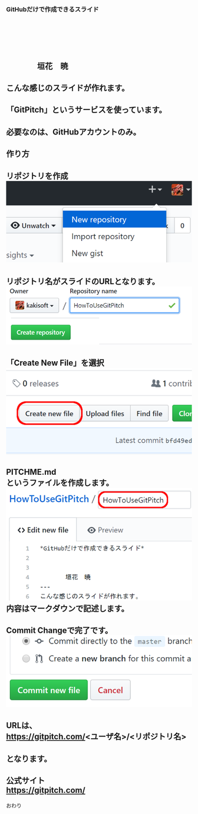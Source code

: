 ### GitHubだけで作成できるスライド
　  

　  
　  
　　　　垣花　暁
---
こんな感じのスライドが作れます。
---
「GitPitch」というサービスを使っています。
---
必要なのは、GitHubアカウントのみ。
---
作り方
---
リポジトリを作成  
<img src="img/01.png">
---
リポジトリ名がスライドのURLとなります。  
<img src="img/02.png"/>
---
「Create New File」を選択  　
<img src="img/03.png"/>
---
PITCHME.md  
というファイルを作成します。  
<img src="img/04.png"/>  
内容はマークダウンで記述します。
---
Commit Changeで完了です。  
<img src="img/05.png"/>
---
URLは、   
　  
https://gitpitch.com/<ユーザ名>/<リポジトリ名>  
　  
となります。
---
公式サイト  
https://gitpitch.com/
---
おわり

